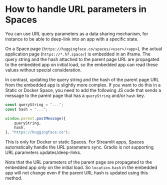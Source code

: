 # How to handle URL parameters in Spaces

You can use URL query parameters as a data sharing mechanism, for instance to be able to deep-link into an app with a specific state.

On a Space page (`https://huggingface.co/spaces/<user>/<app>`), the actual application page (`https://*.hf.space/`) is embedded in an iframe. The query string and the hash attached to the parent page URL are propagated to the embedded app on initial load, so the embedded app can read these values without special consideration.

In contrast, updating the query string and the hash of the parent page URL from the embedded app is slightly more complex.
If you want to do this in a Static or Docker Space, you need to add the following JS code that sends a message to the parent page that has a `queryString` and/or `hash` key.

```js
const queryString = "...";
const hash = "...";

window.parent.postMessage({
    queryString,
    hash,
}, "https://huggingface.co");
```

This is only for Docker or static Spaces.
For Streamlit apps, Spaces automatically handle the URL parameters sync.
Gradio is not supporting URL parameters updates/deep-links.

Note that the URL parameters of the parent page are propagated to the embedded app *only* on the initial load. So `location.hash` in the embedded app will not change even if the parent URL hash is updated using this method.
